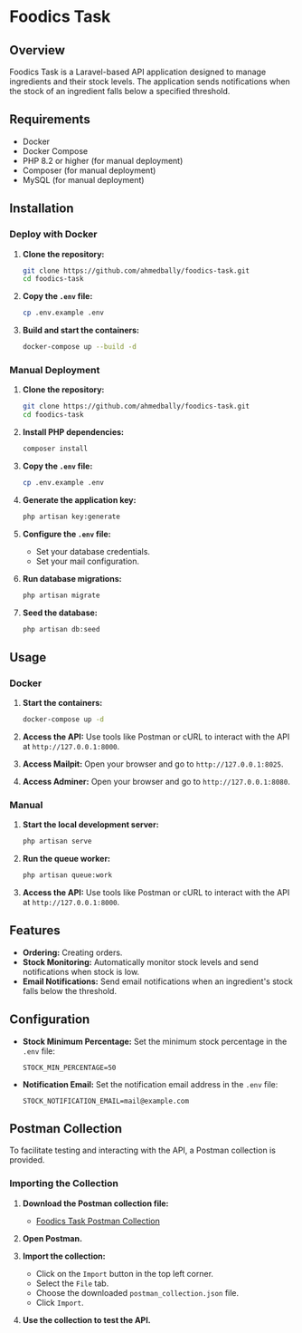 # Foodics Task

## Overview

Foodics Task is a Laravel-based API application designed to manage ingredients and their stock levels. The application sends notifications when the stock of an ingredient falls below a specified threshold.

## Requirements

- Docker
- Docker Compose
- PHP 8.2 or higher (for manual deployment)
- Composer (for manual deployment)
- MySQL (for manual deployment)

## Installation

### Deploy with Docker

1. **Clone the repository:**
    ```sh
    git clone https://github.com/ahmedbally/foodics-task.git
    cd foodics-task
    ```

2. **Copy the `.env` file:**
    ```sh
    cp .env.example .env
    ```

3. **Build and start the containers:**
    ```sh
    docker-compose up --build -d
    ```

### Manual Deployment

1. **Clone the repository:**
    ```sh
    git clone https://github.com/ahmedbally/foodics-task.git
    cd foodics-task
    ```

2. **Install PHP dependencies:**
    ```sh
    composer install
    ```

3. **Copy the `.env` file:**
    ```sh
    cp .env.example .env
    ```

4. **Generate the application key:**
    ```sh
    php artisan key:generate
    ```

5. **Configure the `.env` file:**
    - Set your database credentials.
    - Set your mail configuration.

6. **Run database migrations:**
    ```sh
    php artisan migrate
    ```

7. **Seed the database:**
    ```sh
    php artisan db:seed
    ```

## Usage

### Docker

1. **Start the containers:**
    ```sh
    docker-compose up -d
    ```

2. **Access the API:**
   Use tools like Postman or cURL to interact with the API at `http://127.0.0.1:8000`.

3. **Access Mailpit:**
   Open your browser and go to `http://127.0.0.1:8025`.

4. **Access Adminer:**
   Open your browser and go to `http://127.0.0.1:8080`.

### Manual

1. **Start the local development server:**
    ```sh
    php artisan serve
    ```

2. **Run the queue worker:**
    ```sh
    php artisan queue:work
    ```

3. **Access the API:**
   Use tools like Postman or cURL to interact with the API at `http://127.0.0.1:8000`.

## Features

- **Ordering:** Creating orders.
- **Stock Monitoring:** Automatically monitor stock levels and send notifications when stock is low.
- **Email Notifications:** Send email notifications when an ingredient's stock falls below the threshold.

## Configuration

- **Stock Minimum Percentage:** Set the minimum stock percentage in the `.env` file:
    ```dotenv
    STOCK_MIN_PERCENTAGE=50
    ```

- **Notification Email:** Set the notification email address in the `.env` file:
    ```dotenv
    STOCK_NOTIFICATION_EMAIL=mail@example.com
    ```
  
## Postman Collection

To facilitate testing and interacting with the API, a Postman collection is provided.

### Importing the Collection

1. **Download the Postman collection file:**
    - [Foodics Task Postman Collection](https://github.com/ahmedbally/foodics-task/blob/main/postman_collection.json)

2. **Open Postman.**

3. **Import the collection:**
    - Click on the `Import` button in the top left corner.
    - Select the `File` tab.
    - Choose the downloaded `postman_collection.json` file.
    - Click `Import`.
4. **Use the collection to test the API.**

